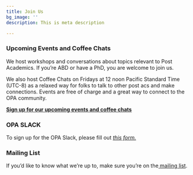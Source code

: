 ```yaml
---
title: Join Us
bg_image: ''
description: This is meta description

---
```

### **Upcoming Events and Coffee Chats**

We host workshops and conversations about topics relevant to Post Academics. If you’re ABD or have a PhD, you are welcome to join us.

We also host Coffee Chats on Fridays at 12 noon Pacific Standard Time (UTC-8) as a relaxed way for folks to talk to other post acs and make connections. Events are free of charge and a great way to connect to the OPA community.

[**Sign up for our upcoming events and coffee chats**](https://www.mixily.com/listing/12405727515612781)

### **OPA SLACK**

To sign up for the OPA Slack, please fill out [_this form._](https://forms.gle/nvLoStXH96evQSJM8)

### **Mailing List**

If you’d like to know what we’re up to, make sure you’re on the[ mailing list](https://mailchi.mp/2932ae7328f2/opa).